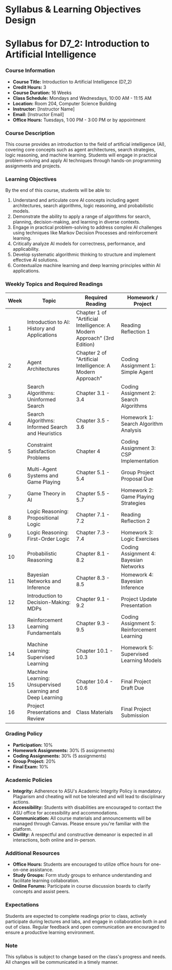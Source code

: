 Syllabus & Learning Objectives Design
=====================================

# Syllabus for D7_2: Introduction to Artificial Intelligence

### Course Information
- **Course Title:** Introduction to Artificial Intelligence (D7_2)
- **Credit Hours:** 3
- **Course Duration:** 16 Weeks
- **Class Schedule:** Mondays and Wednesdays, 10:00 AM - 11:15 AM
- **Location:** Room 204, Computer Science Building
- **Instructor:** [Instructor Name]
- **Email:** [Instructor Email]
- **Office Hours:** Tuesdays, 1:00 PM - 3:00 PM or by appointment

### Course Description
This course provides an introduction to the field of artificial intelligence (AI), covering core concepts such as agent architectures, search strategies, logic reasoning, and machine learning. Students will engage in practical problem-solving and apply AI techniques through hands-on programming assignments and projects.

### Learning Objectives
By the end of this course, students will be able to:
1. Understand and articulate core AI concepts including agent architectures, search algorithms, logic reasoning, and probabilistic models.
2. Demonstrate the ability to apply a range of algorithms for search, planning, decision-making, and learning in diverse contexts.
3. Engage in practical problem-solving to address complex AI challenges using techniques like Markov Decision Processes and reinforcement learning.
4. Critically analyze AI models for correctness, performance, and applicability.
5. Develop systematic algorithmic thinking to structure and implement effective AI solutions.
6. Contextualize machine learning and deep learning principles within AI applications.

### Weekly Topics and Required Readings

| Week | Topic                                                | Required Reading                                   | Homework / Project                             |
|------|------------------------------------------------------|---------------------------------------------------|-----------------------------------------------|
| 1    | Introduction to AI: History and Applications         | Chapter 1 of "Artificial Intelligence: A Modern Approach" (3rd Edition) | Reading Reflection 1                          |
| 2    | Agent Architectures                                  | Chapter 2 of "Artificial Intelligence: A Modern Approach" | Coding Assignment 1: Simple Agent             |
| 3    | Search Algorithms: Uninformed Search                 | Chapter 3.1 - 3.4                                  | Coding Assignment 2: Search Algorithms        |
| 4    | Search Algorithms: Informed Search and Heuristics    | Chapter 3.5 - 3.6                                  | Homework 1: Search Algorithm Analysis         |
| 5    | Constraint Satisfaction Problems                      | Chapter 4                                        | Coding Assignment 3: CSP Implementation       |
| 6    | Multi-Agent Systems and Game Playing                 | Chapter 5.1 - 5.4                                 | Group Project Proposal Due                    |
| 7    | Game Theory in AI                                    | Chapter 5.5 - 5.7                                 | Homework 2: Game Playing Strategies           |
| 8    | Logic Reasoning: Propositional Logic                 | Chapter 7.1 - 7.2                                  | Reading Reflection 2                          |
| 9    | Logic Reasoning: First-Order Logic                   | Chapter 7.3 - 7.4                                  | Homework 3: Logic Exercises                   |
| 10   | Probabilistic Reasoning                              | Chapter 8.1 - 8.2                                  | Coding Assignment 4: Bayesian Networks        |
| 11   | Bayesian Networks and Inference                      | Chapter 8.3 - 8.5                                  | Homework 4: Bayesian Inference                |
| 12   | Introduction to Decision-Making: MDPs               | Chapter 9.1 - 9.2                                  | Project Update Presentation                   |
| 13   | Reinforcement Learning Fundamentals                   | Chapter 9.3 - 9.5                                  | Coding Assignment 5: Reinforcement Learning   |
| 14   | Machine Learning: Supervised Learning                | Chapter 10.1 - 10.3                               | Homework 5: Supervised Learning Models       |
| 15   | Machine Learning: Unsupervised Learning and Deep Learning | Chapter 10.4 - 10.6                            | Final Project Draft Due                       |
| 16   | Project Presentations and Review                      | Class Materials                                   | Final Project Submission                      |

### Grading Policy
- **Participation:** 10%
- **Homework Assignments:** 30% (5 assignments)
- **Coding Assignments:** 30% (5 assignments)
- **Group Project:** 20%
- **Final Exam:** 10%

### Academic Policies
- **Integrity:** Adherence to ASU's Academic Integrity Policy is mandatory. Plagiarism and cheating will not be tolerated and will lead to disciplinary actions.
- **Accessibility:** Students with disabilities are encouraged to contact the ASU office for accessibility and accommodations.
- **Communication:** All course materials and announcements will be managed through Canvas. Please ensure you're familiar with the platform.
- **Civility:** A respectful and constructive demeanor is expected in all interactions, both online and in-person.

### Additional Resources
- **Office Hours:** Students are encouraged to utilize office hours for one-on-one assistance.
- **Study Groups:** Form study groups to enhance understanding and facilitate learning collaboration.
- **Online Forums:** Participate in course discussion boards to clarify concepts and assist peers.

### Expectations
Students are expected to complete readings prior to class, actively participate during lectures and labs, and engage in collaboration both in and out of class. Regular feedback and open communication are encouraged to ensure a productive learning environment.

### Note
This syllabus is subject to change based on the class's progress and needs. All changes will be communicated in a timely manner.